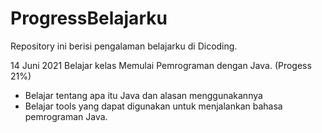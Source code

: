 # ProgressBelajarku
Repository ini berisi pengalaman belajarku di Dicoding. 

14 Juni 2021 
Belajar kelas Memulai Pemrograman dengan Java. (Progess 21%)
 * Belajar tentang apa itu Java dan alasan menggunakannya
 * Belajar tools yang dapat digunakan untuk menjalankan bahasa pemrograman Java.
